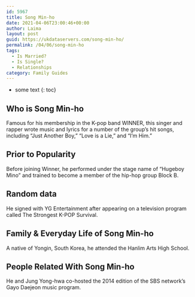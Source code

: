 ```yaml
---
id: 5967
title: Song Min-ho
date: 2021-04-06T23:00:46+00:00
author: Laima
layout: post
guid: https://ukdataservers.com/song-min-ho/
permalink: /04/06/song-min-ho
tags:
  - Is Married?
  - Is Single?
  - Relationships
category: Family Guides
---
```


* some text
{: toc}


## Who is Song Min-ho
                  
                  
                  
Famous for his membership in the K-pop band WINNER, this singer and rapper wrote music and lyrics for a number of the group&#8217;s hit songs, including &#8220;Just Another Boy,&#8221; &#8220;Love is a Lie,&#8221; and &#8220;I&#8217;m Him.&#8221;
                  
              
            
              
            
                
                
                
## Prior to Popularity
                  
                  
                  
Before joining Winner, he performed under the stage name of &#8220;Hugeboy Mino&#8221; and trained to become a member of the hip-hop group Block B.
                  
              
            
              
            
                
                
                
## Random data
                  
                  
                  
He signed with YG Entertainment after appearing on a television program called The Strongest K-POP Survival.
                  
              
            
              
            
                
                
                
## Family & Everyday Life of Song Min-ho
                  
                  
                  
A native of Yongin, South Korea, he attended the Hanlim Arts High School.
                  
              
            
              
            
                
                
                
## People Related With Song Min-ho
                  
                  
                  
He and Jung Yong-hwa co-hosted the 2014 edition of the SBS network&#8217;s Gayo Daejeon music program.
                  
              
            
              
            
                
              
            
              
              
            
            
              
            
          
          
          